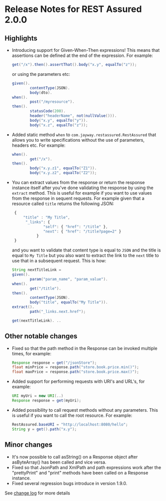 # Release Notes for REST Assured 2.0.0 #

## Highlights ##
* Introducing support for Given-When-Then expressions! This means that assertions can be defined at the end of the expression. For example:
  
  ```java
  get("/x").then().assertThat().body("x.y", equalTo("z"));
  ```
  or using the parameters etc:

  ```java
  given().
          contentType(JSON).
          body(dto).
  when().
          post("/myresource").
  then().
          statusCode(200).
          header("headerName", not(nullValue())).
          body("x.y", equalTo("y")).
          body("x.z", equalTo("z"));
  ```
* Added static method `when` to `com.jayway.restassured.RestAssured` that allows you to write specifications without the use of parameters, headers etc. For example:
  
  ```java
  when().
          get("/x").
  then().
          body("x.y.z1", equalTo("Z1")).
          body("x.y.z2", equalTo("Z2"));
  ```
* You can extract values from the response or return the response instance itself after you've done validating the response by using the `extract` method. This is useful for example if you want to use values from the response in sequent requests. For example given that a resource called `title` returns the following JSON:
  
  ```javascript
   {
       "title" : "My Title",
        "_links": {
                "self": { "href": "/title" },
                "next": { "href": "/title?page=2" }
             }
   }
  ```
  and you want to validate that content type is equal to `JSON` and the title is equal to `My Title` but you also want to extract the link to the `next` title to use that in a subsequent request. This is how:
  
  ```java
  String nextTitleLink =
  given().
          param("param_name", "param_value").
  when().
          get("/title").
  then().
          contentType(JSON).
          body("title", equalTo("My Title")).
  extract().
          path("_links.next.href");
  
  get(nextTitleLink). ..
  ```

## Other notable changes ##
* Fixed so that the path method in the Response can be invoked multiple times, for example:
  
  ```java
  Response response = get("/jsonStore");
  float minPrice = response.path("store.book.price.min()");
  float maxPrice = response.path("store.book.price.max()");
  ```
* Added support for performing requests with URI's and URL's, for example:

  ```java
  URI myUri = new URI(..)
  Response response = get(myUri);
  ```
* Added possibility to call request methods without any parameters. This is useful if you want to call the root resource. For example:
  
  ```java
  RestAssured.baseURI = "http://localhost:8080/hello";
  String y = get().path("x.y");
  ```

## Minor changes ##
* It's now possible to call asString() on a Response object after asByteArray() has been called and vice versa.
* Fixed so that JsonPath and XmlPath and path expressions work after the "prettyPrint" and "print" methods have been called on a Response instance.
* Fixed several regression bugs introduce in version 1.9.0.

See [change log](http://github.com/jayway/rest-assured/raw/master/changelog.txt) for more details